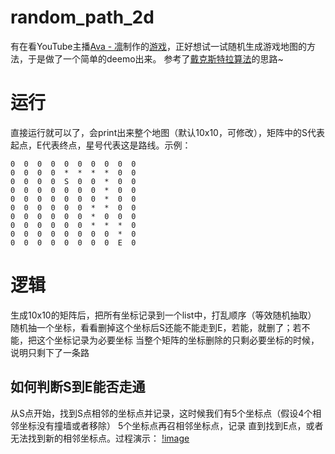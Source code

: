 # random_path_2d
有在看YouTube主播[Ava - 凛](https://www.youtube.com/@AvaLab)制作的[游戏](https://youtu.be/JRL-hyeU7P0)，正好想试一试随机生成游戏地图的方法，于是做了一个简单的deemo出来。
参考了[戴克斯特拉算法](https://en.wikipedia.org/wiki/Dijkstra%27s_algorithm)的思路~

# 运行
直接运行就可以了，会print出来整个地图（默认10x10，可修改），矩阵中的S代表起点，E代表终点，星号代表这是路线。示例：
```
0  0  0  0  0  0  0  0  0  0
0  0  0  0  *  *  *  *  0  0
0  0  0  0  S  0  0  *  0  0
0  0  0  0  0  0  0  *  0  0
0  0  0  0  0  0  0  *  0  0
0  0  0  0  0  0  *  *  0  0
0  0  0  0  0  0  *  0  0  0
0  0  0  0  0  0  *  *  *  0
0  0  0  0  0  0  0  0  *  0
0  0  0  0  0  0  0  0  E  0
```

# 逻辑
生成10x10的矩阵后，把所有坐标记录到一个list中，打乱顺序（等效随机抽取）
随机抽一个坐标，看看删掉这个坐标后S还能不能走到E，若能，就删了；若不能，把这个坐标记录为必要坐标
当整个矩阵的坐标删除的只剩必要坐标的时候，说明只剩下了一条路

## 如何判断S到E能否走通
从S点开始，找到S点相邻的坐标点并记录，这时候我们有5个坐标点（假设4个相邻坐标没有撞墙或者移除）
5个坐标点再召相邻坐标点，记录
直到找到E点，或者无法找到新的相邻坐标点。过程演示：
[!image](https://en.wikipedia.org/wiki/Dijkstra%27s_algorithm#/media/File:Dijkstras_progress_animation.gif)
